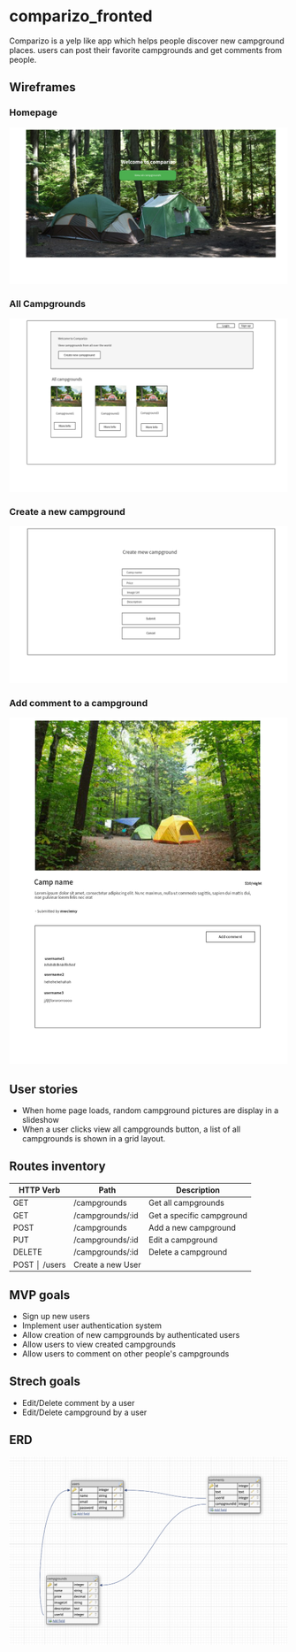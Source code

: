 # comparizo_fronted

Comparizo is a yelp like app which helps people discover new campground places. users can post their favorite campgrounds and get comments from people.

## Wireframes 

### Homepage
![page1](assets/images/Page_1.png)

### All Campgrounds
![page2](assets/images/Page_2.png)

### Create a new campground
![page3](assets/images/Page_3.png)

### Add comment to a campground
![page4](assets/images/page4.png)

## User stories

- When home page loads, random campground pictures are display in a slideshow
- When a user clicks view all campgrounds button, a list of all campgrounds is shown in a grid layout.


## Routes inventory

| HTTP Verb   | Path        | Description            |
| ----------- | ----------- | ------------           |
| GET       | /campgrounds      | Get all campgrounds          |
| GET   | /campgrounds/:id      | Get a specific campground       |
| POST   | /campgrounds      | Add a new campground       |
| PUT   | /campgrounds/:id      | Edit a campground       |
| DELETE   | /campgrounds/:id      | Delete a campground       |
| POST   │ /users | Create a new User|
## MVP goals

- Sign up new users
- Implement user authentication system
- Allow creation of new campgrounds by authenticated users
- Allow users to view created campgrounds
- Allow users to comment on other people's campgrounds

## Strech goals

- Edit/Delete comment by a user
- Edit/Delete campground by a user

## ERD

![page4](assets/images/erd.png)







